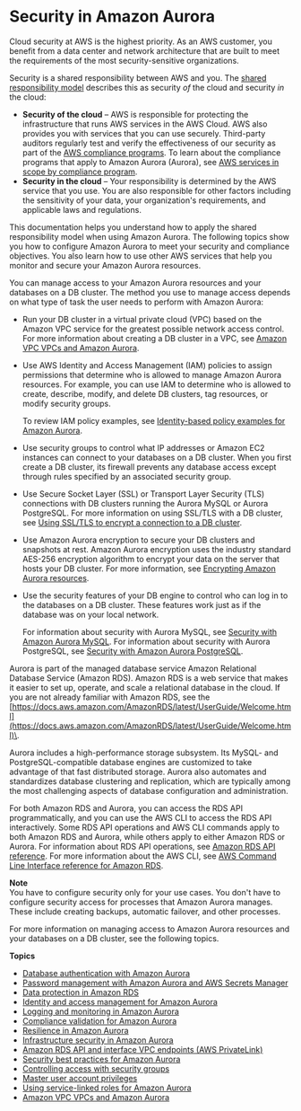 # Security in Amazon Aurora<a name="UsingWithRDS"></a>

Cloud security at AWS is the highest priority\. As an AWS customer, you benefit from a data center and network architecture that are built to meet the requirements of the most security\-sensitive organizations\.

Security is a shared responsibility between AWS and you\. The [shared responsibility model](https://aws.amazon.com/compliance/shared-responsibility-model/) describes this as security *of* the cloud and security *in* the cloud:
+ **Security of the cloud** – AWS is responsible for protecting the infrastructure that runs AWS services in the AWS Cloud\. AWS also provides you with services that you can use securely\. Third\-party auditors regularly test and verify the effectiveness of our security as part of the [AWS compliance programs](https://aws.amazon.com/compliance/programs/)\. To learn about the compliance programs that apply to Amazon Aurora \(Aurora\), see [AWS services in scope by compliance program](https://aws.amazon.com/compliance/services-in-scope/)\.
+ **Security in the cloud** – Your responsibility is determined by the AWS service that you use\. You are also responsible for other factors including the sensitivity of your data, your organization's requirements, and applicable laws and regulations\. 

This documentation helps you understand how to apply the shared responsibility model when using Amazon Aurora\. The following topics show you how to configure Amazon Aurora to meet your security and compliance objectives\. You also learn how to use other AWS services that help you monitor and secure your Amazon Aurora resources\. 

You can manage access to your Amazon Aurora resources and your databases on a DB cluster\. The method you use to manage access depends on what type of task the user needs to perform with Amazon Aurora: 
+ Run your DB cluster in a virtual private cloud \(VPC\) based on the Amazon VPC service for the greatest possible network access control\. For more information about creating a DB cluster in a VPC, see [Amazon VPC VPCs and Amazon Aurora](USER_VPC.md)\.
+ Use AWS Identity and Access Management \(IAM\) policies to assign permissions that determine who is allowed to manage Amazon Aurora resources\. For example, you can use IAM to determine who is allowed to create, describe, modify, and delete DB clusters, tag resources, or modify security groups\.

  To review IAM policy examples, see [Identity\-based policy examples for Amazon Aurora](security_iam_id-based-policy-examples.md)\.
+ Use security groups to control what IP addresses or Amazon EC2 instances can connect to your databases on a DB cluster\. When you first create a DB cluster, its firewall prevents any database access except through rules specified by an associated security group\. 
+ Use Secure Socket Layer \(SSL\) or Transport Layer Security \(TLS\) connections with DB clusters running the Aurora MySQL or Aurora PostgreSQL\. For more information on using SSL/TLS with a DB cluster, see [Using SSL/TLS to encrypt a connection to a DB cluster](UsingWithRDS.SSL.md)\.
+ Use Amazon Aurora encryption to secure your DB clusters and snapshots at rest\. Amazon Aurora encryption uses the industry standard AES\-256 encryption algorithm to encrypt your data on the server that hosts your DB cluster\. For more information, see [Encrypting Amazon Aurora resources](Overview.Encryption.md)\.
+ Use the security features of your DB engine to control who can log in to the databases on a DB cluster\. These features work just as if the database was on your local network\. 

  For information about security with Aurora MySQL, see [Security with Amazon Aurora MySQL](AuroraMySQL.Security.md)\. For information about security with Aurora PostgreSQL, see [Security with Amazon Aurora PostgreSQL](AuroraPostgreSQL.Security.md)\.

Aurora is part of the managed database service Amazon Relational Database Service \(Amazon RDS\)\. Amazon RDS is a web service that makes it easier to set up, operate, and scale a relational database in the cloud\. If you are not already familiar with Amazon RDS, see the [https://docs.aws.amazon.com/AmazonRDS/latest/UserGuide/Welcome.html](https://docs.aws.amazon.com/AmazonRDS/latest/UserGuide/Welcome.html)\.

Aurora includes a high\-performance storage subsystem\. Its MySQL\- and PostgreSQL\-compatible database engines are customized to take advantage of that fast distributed storage\. Aurora also automates and standardizes database clustering and replication, which are typically among the most challenging aspects of database configuration and administration\. 

For both Amazon RDS and Aurora, you can access the RDS API programmatically, and you can use the AWS CLI to access the RDS API interactively\. Some RDS API operations and AWS CLI commands apply to both Amazon RDS and Aurora, while others apply to either Amazon RDS or Aurora\. For information about RDS API operations, see [Amazon RDS API reference](https://docs.aws.amazon.com/AmazonRDS/latest/APIReference/Welcome.html)\. For more information about the AWS CLI, see [AWS Command Line Interface reference for Amazon RDS](https://docs.aws.amazon.com/cli/latest/reference/rds/index.html)\. 

**Note**  
You have to configure security only for your use cases\. You don't have to configure security access for processes that Amazon Aurora manages\. These include creating backups, automatic failover, and other processes\.

For more information on managing access to Amazon Aurora resources and your databases on a DB cluster, see the following topics\.

**Topics**
+ [Database authentication with Amazon Aurora](database-authentication.md)
+ [Password management with Amazon Aurora and AWS Secrets Manager](rds-secrets-manager.md)
+ [Data protection in Amazon RDS](DataDurability.md)
+ [Identity and access management for Amazon Aurora](UsingWithRDS.IAM.md)
+ [Logging and monitoring in Amazon Aurora](Overview.LoggingAndMonitoring.md)
+ [Compliance validation for Amazon Aurora](RDS-compliance.md)
+ [Resilience in Amazon Aurora](disaster-recovery-resiliency.md)
+ [Infrastructure security in Amazon Aurora](infrastructure-security.md)
+ [Amazon RDS API and interface VPC endpoints \(AWS PrivateLink\)](vpc-interface-endpoints.md)
+ [Security best practices for Amazon Aurora](CHAP_BestPractices.Security.md)
+ [Controlling access with security groups](Overview.RDSSecurityGroups.md)
+ [Master user account privileges](UsingWithRDS.MasterAccounts.md)
+ [Using service\-linked roles for Amazon Aurora](UsingWithRDS.IAM.ServiceLinkedRoles.md)
+ [Amazon VPC VPCs and Amazon Aurora](USER_VPC.md)